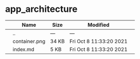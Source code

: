 app\_architecture
=================

<table><thead><tr class="header"><th></th><th>Name</th><th>Size</th><th>Modified</th><th></th></tr></thead><tbody><tr class="odd"><td></td><td><span class="goup">..</span></td><td>—</td><td>—</td><td></td></tr><tr class="even"><td></td><td><span class="name">container.png</span></td><td>34 KB</td><td>Fri Oct 8 11:33:20 2021</td><td></td></tr><tr class="odd"><td></td><td><span class="name">index.md</span></td><td>5 KB</td><td>Fri Oct 8 11:33:20 2021</td><td></td></tr></tbody></table>
